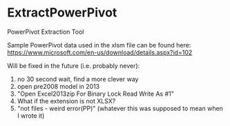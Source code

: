 # ExtractPowerPivot
PowerPivot Extraction Tool

Sample PowerPivot data used in the xlsm file can be found here: https://www.microsoft.com/en-us/download/details.aspx?id=102

Will be fixed in the future (i.e. probably never):

1. no 30 second wait, find a more clever way
2. open pre2008 model in 2013
3. "Open Excel2013zip For Binary Lock Read Write As #1"
4. What if the extension is not XLSX?
5. "not files - weird error(PP)" (whatever this was supposed to mean when I wrote it)
